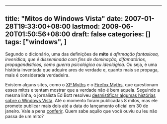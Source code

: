 
---
title: "Mitos do Windows Vista"
date: 2007-01-28T19:33:00+08:00
lastmod: 2009-06-20T01:50:56+08:00
draft: false
categories: []
tags: ["windows", ]
---


Segundo o dicionário, uma das definições de **mito** é *afirmação fantasiosa, inverídica, que é disseminada com fins de dominação, difamatórios, propagandísticos, como guerra psicológica ou ideológica*. Ou seja, é uma história inventada que adquire ares de verdade e, quanto mais se propaga, mais é considerada verdadeira.

Existem alguns sites, como o [XP Myths](http://mywebpages.comcast.net/SupportCD/XPMyths.html "Windows XP Myths") e o [Firefox Myths](http://www.firefoxmyths.com/ "Firefox Myths"), que questionam esses mitos e tentam mostrar que a verdade não é bem aquela. Seguindo a mesma linha, o jornalista Ed Bott resolveu [desmistificar algumas histórias sobre o Windows Vista](http://www.edbott.com/weblog/?p=1546 "Vista Mythbusters"). Até o momento foram publicadas 8 mitos, mas ele promete publicar mais dois até a data do lançamento oficial em 30 de janeiro. Vale a pena [conferir](http://www.edbott.com/weblog/?p=1546 "Vista Mythbusters"). Quem sabe aquilo que você ouviu ou leu não passa de um mito?

